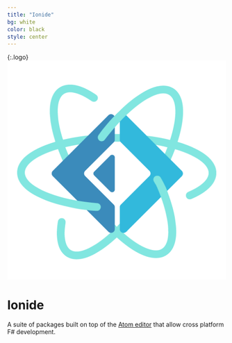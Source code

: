 ```yaml
---
title: "Ionide"
bg: white
color: black
style: center
---
```

{:.logo}
![](/img/atom-fsharp-transparent.png)

# Ionide

A suite of packages built on top of the [Atom editor](http://atom.io) that allow cross platform F# development.

